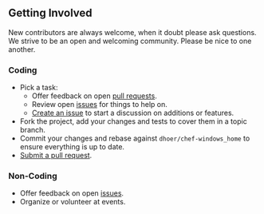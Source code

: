 ## Getting Involved

New contributors are always welcome, when it doubt please ask questions. We strive to be an open and welcoming
community. Please be nice to one another.

### Coding

* Pick a task:
  * Offer feedback on open [pull requests](https://github.com/dhoer/chef-windows_home/pulls).
  * Review open [issues](https://github.com/dhoer/chef-windows_home/issues) for things to help on.
  * [Create an issue](https://github.com/dhoer/chef-windows_home/issues/new) to start a discussion on additions or features.
* Fork the project, add your changes and tests to cover them in a topic branch.
* Commit your changes and rebase against `dhoer/chef-windows_home` to ensure everything is up to date.
* [Submit a pull request](https://github.com/dhoer/chef-windows_home/compare/).

### Non-Coding

* Offer feedback on open [issues](https://github.com/dhoer/chef-windows_home/issues).
* Organize or volunteer at events.
